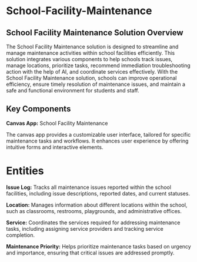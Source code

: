 # School-Facility-Maintenance

## School Facility Maintenance Solution Overview

The School Facility Maintenance solution is designed to streamline and manage maintenance activities within school facilities efficiently. This solution integrates various components to help schools track issues, manage locations, prioritize tasks, recommend immediation troubleshooting action with the help of AI, and coordinate services effectively.
With the School Facility Maintenance solution, schools can improve operational efficiency, ensure timely resolution of maintenance issues, and maintain a safe and functional environment for students and staff.

## Key Components

 **Canvas App:** School Facility Maintenance

The canvas app provides a customizable user interface, tailored for specific maintenance tasks and workflows. It enhances user experience by offering intuitive forms and interactive elements.

# Entities

**Issue Log:** Tracks all maintenance issues reported within the school facilities, including issue descriptions, reported dates, and current statuses.

**Location:** Manages information about different locations within the school, such as classrooms, restrooms, playgrounds, and administrative offices.

**Service:** Coordinates the services required for addressing maintenance tasks, including assigning service providers and tracking service completion.

**Maintenance Priority:** Helps prioritize maintenance tasks based on urgency and importance, ensuring that critical issues are addressed promptly.
